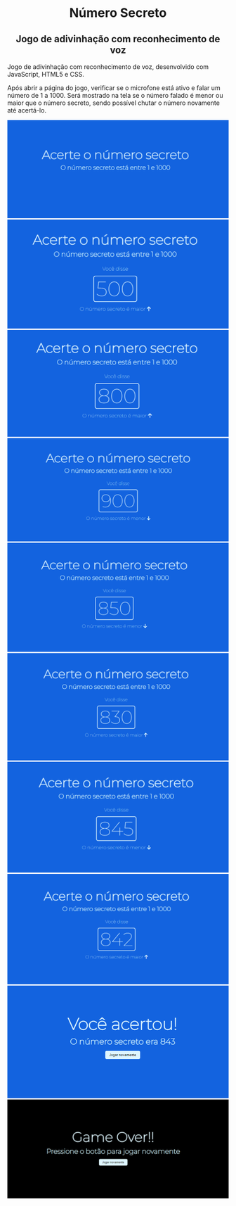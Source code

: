 # <center>Número Secreto

## <center>Jogo de adivinhação com reconhecimento de voz

Jogo de adivinhação com reconhecimento de voz, desenvolvido com JavaScript, HTML5 e CSS.

Após abrir a página do jogo, verificar se o microfone está ativo e falar um número de 1 a 1000. Será mostrado na tela se o número falado é menor ou maior que o número secreto, sendo possível chutar o número novamente até acertá-lo.

<img src="img/tela-1.png">
<img src="img/tela-2.png">
<img src="img/tela-3.png">
<img src="img/tela-4.png">
<img src="img/tela-5.png">
<img src="img/tela-6.png">
<img src="img/tela-7.png">
<img src="img/tela-8.png">
<img src="img/tela-9.png">
<img src="img/tela-10.png">
